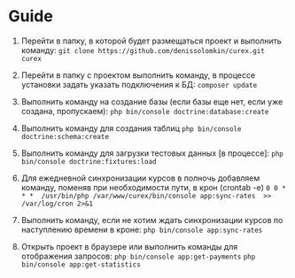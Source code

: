 Guide
=====

1) Перейти в папку, в которой будет размещаться проект и выполнить команду:
`git clone https://github.com/denissolomkin/curex.git curex`

2) Перейти в папку с проектом выполнить команду, в процессе установки задать указать
подключения к БД:
`composer update`

3) Выполнить команду на создание базы (если базы еще нет, если уже создана, пропускаем):
`php bin/console doctrine:database:create`

5) Выполнить команду для создания таблиц
`php bin/console doctrine:schema:create`

6) Выполнить команду для загрузки тестовых данных [в процессе]:
`php bin/console doctrine:fixtures:load `

7) Для ежедневной синхронизации курсов в полночь добавляем команду, поменяв при необходимости пути, в крон (crontab -e)
`0 0 * * *  /usr/bin/php /var/www/curex/bin/console app:sync-rates  >>  /var/log/cron 2>&1`

8) Выполнить команду, если не хотим ждать синхронизации курсов по наступлению времени в кроне:
`php bin/console app:sync-rates`

9) Открыть проект в браузере или выполнить команды для отображения запросов:
`php bin/console app:get-payments`
`php bin/console app:get-statistics`